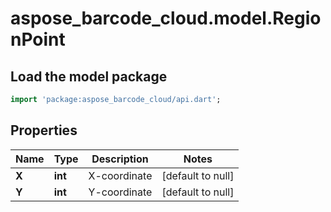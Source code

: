 # aspose_barcode_cloud.model.RegionPoint

## Load the model package
```dart
import 'package:aspose_barcode_cloud/api.dart';
```

## Properties
Name | Type | Description | Notes
------------ | ------------- | ------------- | -------------
**X** | **int** | X-coordinate | [default to null]
**Y** | **int** | Y-coordinate | [default to null]


